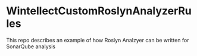 # WintellectCustomRoslynAnalyzerRules
This repo describes an example of how Roslyn Analzyer can be written for SonarQube analysis
